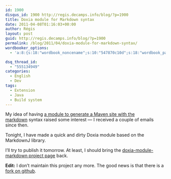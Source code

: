 ```yaml
---
id: 1900
disqus_id: 1900 http://regis.decamps.info/blog/?p=1900
title: Doxia module for Markdown syntax
date: 2011-04-08T01:16:03+00:00
author: Régis
layout: post
guid: http://regis.decamps.info/blog/?p=1900
permalink: /blog/2011/04/doxia-module-for-markdown-syntax/
wordbooker_options:
  - 'a:8:{s:18:"wordbook_noncename";s:10:"547870c10d";s:18:"wordbook_page_post";s:4:"-100";s:18:"wordbook_orandpage";s:1:"2";s:23:"wordbook_default_author";s:1:"1";s:23:"wordbook_extract_length";s:3:"256";s:19:"wordbook_actionlink";s:3:"300";s:18:"wordbook_attribute";s:0:"";s:29:"wordbooker_status_update_text";s:33:"New blog post :  %title% - %link%";}'

dsq_thread_id:
  - "555134949"
categories:
  - English
  - Dev
tags:
  - Extension
  - Java
  - Build system
---
```

My idea of having [a module to generate a Maven site with the markdown](http://regis.decamps.info/blog/2008/11/markdown-syntax-in-maven-projects/) syntax raised some interest &#8212; I received a couple of emails since then.

Tonight, I have made a quick and dirty Doxia module based on the MarkdownJ library.

I’ll try to publish it tomorrow. At least, I should bring the [doxia-module-markdown project page](http://code.google.com/p/doxia-module-markdown/) back.

**Edit:** I don’t maintain this project any more. The good news is that there is a [fork on github](https://github.com/larrycai/doxia-module-markdown).
